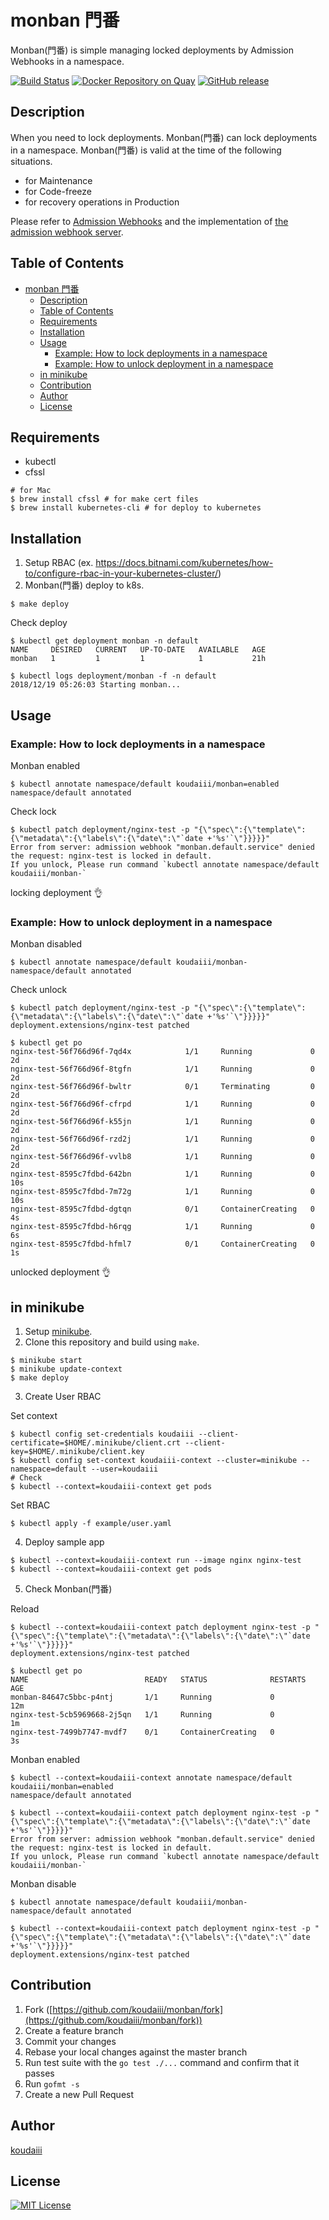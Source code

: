 # monban 門番

Monban(門番) is simple managing locked deployments by Admission Webhooks in a namespace.

[![Build Status](https://travis-ci.org/koudaiii/monban.svg?branch=master)](https://travis-ci.org/koudaiii/monban)
[![Docker Repository on Quay](https://quay.io/repository/koudaiii/monban/status "Docker Repository on Quay")](https://quay.io/repository/koudaiii/monban)
[![GitHub release](https://img.shields.io/github/release/koudaiii/monban.svg)](https://github.com/koudaiii/monban/releases)

## Description

When you need to lock deployments. Monban(門番) can lock deployments in a namespace. Monban(門番) is valid at the time of the following situations.

- for Maintenance
- for Code-freeze
- for recovery operations in Production

Please refer to [Admission Webhooks](https://kubernetes.io/docs/reference/access-authn-authz/extensible-admission-controllers/#admission-webhooks) and the implementation of [the admission webhook server](https://github.com/kubernetes/kubernetes/tree/37555e6d24c2f951c40660ea59a80fa251982005/test/images/webhook).

## Table of Contents

- [monban 門番](#monban-%E9%96%80%E7%95%AA)
  - [Description](#description)
  - [Table of Contents](#table-of-contents)
  - [Requirements](#requirements)
  - [Installation](#installation)
  - [Usage](#usage)
    - [Example: How to lock deployments in a namespace](#example-how-to-lock-deployments-in-a-namespace)
    - [Example: How to unlock deployment in a namespace](#example-how-to-unlock-deployment-in-a-namespace)
  - [in minikube](#in-minikube)
  - [Contribution](#contribution)
  - [Author](#author)
  - [License](#license)

## Requirements

- kubectl
- cfssl

```console
# for Mac
$ brew install cfssl # for make cert files
$ brew install kubernetes-cli # for deploy to kubernetes
```

## Installation

1. Setup RBAC (ex. https://docs.bitnami.com/kubernetes/how-to/configure-rbac-in-your-kubernetes-cluster/)
2. Monban(門番) deploy to k8s.

```console
$ make deploy
```

Check deploy

```console
$ kubectl get deployment monban -n default
NAME     DESIRED   CURRENT   UP-TO-DATE   AVAILABLE   AGE
monban   1         1         1            1           21h

$ kubectl logs deployment/monban -f -n default
2018/12/19 05:26:03 Starting monban...
```

## Usage

### Example: How to lock deployments in a namespace

Monban enabled

```console
$ kubectl annotate namespace/default koudaiii/monban=enabled
namespace/default annotated
```

Check lock

```console
$ kubectl patch deployment/nginx-test -p "{\"spec\":{\"template\":{\"metadata\":{\"labels\":{\"date\":\"`date +'%s'`\"}}}}}"
Error from server: admission webhook "monban.default.service" denied the request: nginx-test is locked in default.
If you unlock, Please run command `kubectl annotate namespace/default koudaiii/monban-`
```

locking deployment :ok_hand:

### Example: How to unlock deployment in a namespace

Monban disabled

```console
$ kubectl annotate namespace/default koudaiii/monban-
namespace/default annotated
```

Check unlock

```console
$ kubectl patch deployment/nginx-test -p "{\"spec\":{\"template\":{\"metadata\":{\"labels\":{\"date\":\"`date +'%s'`\"}}}}}"
deployment.extensions/nginx-test patched

$ kubectl get po
nginx-test-56f766d96f-7qd4x            1/1     Running             0          2d
nginx-test-56f766d96f-8tgfn            1/1     Running             0          2d
nginx-test-56f766d96f-bwltr            0/1     Terminating         0          2d
nginx-test-56f766d96f-cfrpd            1/1     Running             0          2d
nginx-test-56f766d96f-k55jn            1/1     Running             0          2d
nginx-test-56f766d96f-rzd2j            1/1     Running             0          2d
nginx-test-56f766d96f-vvlb8            1/1     Running             0          2d
nginx-test-8595c7fdbd-642bn            1/1     Running             0          10s
nginx-test-8595c7fdbd-7m72g            1/1     Running             0          10s
nginx-test-8595c7fdbd-dgtqn            0/1     ContainerCreating   0          4s
nginx-test-8595c7fdbd-h6rqg            1/1     Running             0          6s
nginx-test-8595c7fdbd-hfml7            0/1     ContainerCreating   0          1s
```

unlocked deployment :ok_hand:

## in minikube

1. Setup [minikube](https://kubernetes.io/docs/tasks/tools/install-minikube/).
2. Clone this repository and build using `make`.

```shell-session
$ minikube start
$ minikube update-context
$ make deploy
```

3. Create User RBAC

Set context

```console
$ kubectl config set-credentials koudaiii --client-certificate=$HOME/.minikube/client.crt --client-key=$HOME/.minikube/client.key
$ kubectl config set-context koudaiii-context --cluster=minikube --namespace=default --user=koudaiii
# Check
$ kubectl --context=koudaiii-context get pods
```

Set RBAC

```console
$ kubectl apply -f example/user.yaml
```

4. Deploy sample app

```console
$ kubectl --context=koudaiii-context run --image nginx nginx-test
$ kubectl --context=koudaiii-context get pods
```

5. Check Monban(門番)

Reload

```console
$ kubectl --context=koudaiii-context patch deployment nginx-test -p "{\"spec\":{\"template\":{\"metadata\":{\"labels\":{\"date\":\"`date +'%s'`\"}}}}}"
deployment.extensions/nginx-test patched

$ kubectl get po
NAME                          READY   STATUS              RESTARTS   AGE
monban-84647c5bbc-p4ntj       1/1     Running             0          12m
nginx-test-5cb5969668-2j5qn   1/1     Running             0          1m
nginx-test-7499b7747-mvdf7    0/1     ContainerCreating   0          3s
```

Monban enabled

```console
$ kubectl --context=koudaiii-context annotate namespace/default koudaiii/monban=enabled
namespace/default annotated

$ kubectl --context=koudaiii-context patch deployment nginx-test -p "{\"spec\":{\"template\":{\"metadata\":{\"labels\":{\"date\":\"`date +'%s'`\"}}}}}"
Error from server: admission webhook "monban.default.service" denied the request: nginx-test is locked in default.
If you unlock, Please run command `kubectl annotate namespace/default koudaiii/monban-`
```

Monban disable

```console
$ kubectl annotate namespace/default koudaiii/monban-
namespace/default annotated

$ kubectl --context=koudaiii-context patch deployment nginx-test -p "{\"spec\":{\"template\":{\"metadata\":{\"labels\":{\"date\":\"`date +'%s'`\"}}}}}"
deployment.extensions/nginx-test patched
```

## Contribution

1. Fork ([https://github.com/koudaiii/monban/fork](https://github.com/koudaiii/monban/fork))
2. Create a feature branch
3. Commit your changes
4. Rebase your local changes against the master branch
5. Run test suite with the `go test ./...` command and confirm that it passes
6. Run `gofmt -s`
7. Create a new Pull Request

## Author

[koudaiii](https://github.com/koudaiii)

## License

[![MIT License](http://img.shields.io/badge/license-MIT-blue.svg?style=flat)](LICENSE)
